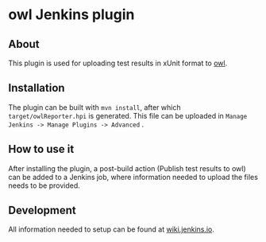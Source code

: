 # owl Jenkins plugin

## About

This plugin is used for uploading test results in xUnit format to [owl](https://github.com/ATLANTBH/owl).

## Installation

The plugin can be built with `mvn install`, after which `target/owlReporter.hpi` is generated. This file
can be uploaded in `Manage Jenkins -> Manage Plugins -> Advanced` .

## How to use it

After installing the plugin, a post-build action (Publish test results to owl) can be added to a Jenkins job, where
information needed to upload the files needs to be provided.

## Development

All information needed to setup can be found at [wiki.jenkins.io](https://wiki.jenkins.io/display/JENKINS/Plugin+tutorial).
